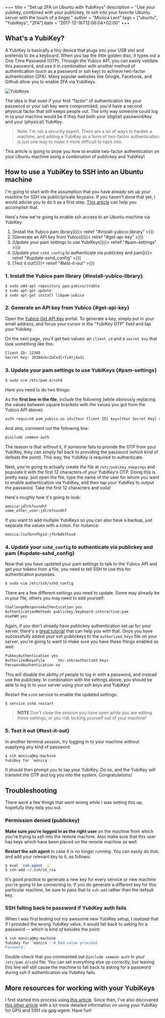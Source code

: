 +++
title = "Set up 2FA on Ubuntu with YubiKeys"
description = "Use your yubikey, combined with your publickey, to ssh into your favorite Ubuntu server with the touch of a finger."
author = "Monica Lent"
tags = ["ubuntu", "YubiKeys", "2FA"]
date = "2017-12-16T12:06:04+02:00"
+++

## What's a YubiKey?

A YubiKey is basically a tiny device that plugs into your USB slot and pretends
to be a keyboard. When you tap the little golden disc, it types out a
One Time Password (OTP). Through the Yubico API, you can easily validate this
password, and use it in combination with another method of authentication
(such as a password or ssh key) to achieve two-factor authentication (2FA).
Many popular websites like Google, Facebook, and Github allow you to enable
2FA via YubiKeys.

![YubiKeys](/blog/images/yubikeys.jpg "YubiKeys")

The idea is that even if your first "factor" of authentication like your
password or your ssh key were compromised, you'd have a second physical
factor that still keeps people out. The only way someone could log in to
your machine would be if they had both your (digital) password/key
and your (physical) YubiKey.

> Note: I'm not a security expert. There are a lot of ways to harden a machine,
> and adding a YubiKey as a form of two-factor authentication is just one
> way to make it more difficult to hack into.

This article is going to show you how to enable two-factor authentication
on your Ubuntu machine using a combination of publickey and YubiKey!

## How to use a YubiKey to SSH into an Ubuntu machine

I'm going to start with the assumption that you have already set up
your machine for SSH via public/private keypairs. If you haven't done that
yet, I would advise you to do it as a first step. [This article](https://www.digitalocean.com/community/tutorials/how-to-configure-ssh-key-based-authentication-on-a-linux-server) can help you accomplish that.

Here's how we're going to enable ssh access to an Ubuntu machine via YubiKey:

1. [Install the Yubico pam library]({{< relref "#install-yubico-library" >}})
2. [Generate an API key from Yubico]({{< relref "#get-api-key" >}})
3. [Update your pam settings to use YubiKeys]({{< relref "#pam-settings" >}})
4. [Update your `sshd_config` to authenticate via publickey and pam]({{< relref "#update-sshd_config" >}})
5. [Test it out!]({{< relref "#test-it-out" >}})

### 1. Install the Yubico pam library {#install-yubico-library}

```bash
$ sudo add-apt-repository ppa:yubico/stable
$ sudo apt-get update
$ sudo apt-get install libpam-yubico
```

### 2. Generate an API key from Yubico {#get-api-key}

Open the [Yubico Get API Key](https://upgrade.yubico.com/getapikey/) portal.
To generate a key, simply put in your email address, and focus your
cursor in the "YubiKey OTP" field and tap your Yubikey.

On the next page, you'll get two values: an `client id` and a `secret key`
that look something like this:

```bash
Client ID: 12345
Secret Key: 29384=hr2wCsdl+fi4tj4o3i
```

### 3. Update your pam settings to use YubiKeys {#pam-settings}

```bash
$ sudo vim /etc/pam.d/sshd
```

Here you need to do two things:

As the **first line in the file**, include the following (while obviously
replacing the values between square brackets with the values you got
from the Yubico API above):

```bash
auth required pam_yubico.so id=[Your Client ID] key=[Your Secret Key] debug authfile=/etc/yubikey_mappings mode=client
```

And also, comment out the following line:

```bash
@include common-auth
```

The reason is that without it, if someone fails to provide the OTP from
your YubiKey, they can simply fall back to providing the password (which
kind of defeats the point). This way, the YubiKey is required to authenticate.

Next, you're going to actually create the file at `/etc/yubikey_mappings`
and populate it with the first 12 characters of your YubiKey's OTP. Doing
this is pretty easy: just open the file, type the name of the user
for whom you want to enable authentication via YubiKey, and then
tap your YubiKey to output the password. Take the first 12 characters and
voila!

Here's roughly how it's going to look:

```bash
monica:jdlrkfosndhf
some_other_user:jdlrkfosndhf
```

If you want to add multiple YubiKeys so you can also have a backup,
just separate the values with a colon. For instance:

```bash
monica:lsofbrnfhgid:jfkrbdkfhsud
```

### 4. Update your `sshd_config` to authenticate via publickey and pam {#update-sshd_config}

Now that you have updated your pam settings to talk to the Yubico API
and get your tokens from a file, you need to tell SSH to use this for
authentication purposes.

```bash
$ sudo vim /etc/ssh/sshd_config
```

There are a few different settings you need to update. Some may already
be in your file, others you may need to add yourself:

```bash
ChallengeResponseAuthentication yes
AuthenticationMethods publickey,keyboard-interactive:pam
UsePAM yes
```

Again, if you don't already have publickey authentication set up for your server,
there's a [great
tutorial](https://www.digitalocean.com/community/tutorials/how-to-configure-ssh-key-based-authentication-on-a-linux-server)
that can help you with that. Once you have successfully added your ssh
publickeys to the `authorized_keys` file on your server, you're going to want
to make sure you have these things enabled as well:

```bash
PubkeyAuthentication yes
AuthorizedKeysFile      %h/.ssh/authorized_keys
PasswordAuthentication no
```

This will disable the ability of people to log in with a password, and instead
use the publickey. In combination with the settings above, you should
be able to log in to your server using your ssh keys and YubiKey!

Restart the `sshd` service to enable the updated settings:

```bash
$ service sshd restart
```

> **NOTE** Don't close the session you have open while you are editing
> these settings, or you risk locking yourself out of your machine!

### 5. Test it out {#test-it-out}

In another terminal session, try logging in to your machine without supplying
any kind of password.

```bash
$ ssh monica@my-machine
YubiKey for `monica': 
```

It should then prompt you to tap your YubiKey. Do so, and the YubiKey will
transmit the OTP and log you into the system. Congratulations!

## Troubleshooting

There were a few things that went wrong while I was setting this up, hopefully
they help you out.

### Permission denied (publickey)

**Make sure you're logged in as the right user** on the machine from which
you're trying to ssh into the remote machine. Also make sure that
this user has keys which have been placed on the remote machine as well.

**Restart the ssh agent** in case it is no longer running. You can easily do
that, and add your relevant key to it, as follows:

```bash
$ eval `ssh-agent -s`
$ ssh-add ~/.ssh/id_rsa
```

It's good practice to generate a new key for every service or new machine
you're going to be connecting to. If you do generate a different key for this
particular machine, be sure to pass that to `ssh-add` rather than the
default key.

### SSH falling back to password if YubiKey auth fails

When I was first testing out my awesome new YubiKey setup, I realized that
if I provided the wrong YubiKey value, it would fall back to asking
for a password -- which is _kind of_ besides the point:

```bash
$ ssh monica@my-machine
YubiKey for `monica': # Bad value provided
Password:
```

Double-check that you commented out `@include common-auth` in your
`/etc/pam.d/sshd` file. You can set everything else up correctly,
but leaving this line will still cause the machine to fall back to asking
for a password during ssh if authentication via YubiKey fails.

## More resources for working with your YubiKeys

I first started this process using [this
article](https://medium.com/@james_poole/yubikey-2fa-on-ubuntu-ssh-e09b4e91bfc8).
Since then, I've also discovered [this other article](https://github.com/drduh/YubiKey-Guide)
with a lot more detailed information on using your YubiKey for GPG and SSH via
gpg-agent. Have fun!

